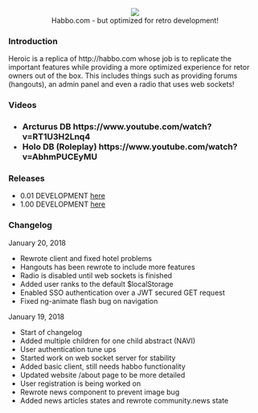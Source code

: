 <p align="center">
  <img src="https://i.imgur.com/iKiDgs0.png" />
  <br>
  Habbo.com - but optimized for retro development!
</p>


<h3>Introduction</h3>
<p>Heroic is a replica of http://habbo.com whose job is to replicate the important features while providing a more optimized experience for retor owners out of the box.  This includes things such as 
providing forums (hangouts), an admin panel and even a radio that uses web sockets!</p>

<h3>Videos<h3>
<ul>
  <li>Arcturus DB https://www.youtube.com/watch?v=RT1U3H2Lnq4 </li>
  <li>Holo DB (Roleplay) https://www.youtube.com/watch?v=AbhmPUCEyMU </li>
 </ul>
 
 <h3>Releases</h3>
 <ul>
  <li>0.01 DEVELOPMENT  <a href="https://github.com/chrismpettyjohn/Heroic/releases/tag/0.1">here</a></li>
   <li>1.00 DEVELOPMENT  <a href="https://github.com/chrismpettyjohn/Heroic/releases/tag/1.00">here</a></li>
 </ul>

  <h3>Changelog</h3>
  <div ng-repeat="log in info.changelog" class="ng-scope">
                  <p class="ng-binding">January 20, 2018</p>
                  <ul>
                    <!-- ngRepeat: child in log.logs --><li ng-repeat="child in log.logs" class="ng-binding ng-scope">Rewrote client and fixed hotel problems</li><!-- end ngRepeat: child in log.logs --><li ng-repeat="child in log.logs" class="ng-binding ng-scope">Hangouts has been rewrote to include more features</li><!-- end ngRepeat: child in log.logs --><li ng-repeat="child in log.logs" class="ng-binding ng-scope">Radio is disabled until web sockets is finished</li><!-- end ngRepeat: child in log.logs --><li ng-repeat="child in log.logs" class="ng-binding ng-scope">Added user ranks to the default $localStorage</li><!-- end ngRepeat: child in log.logs --><li ng-repeat="child in log.logs" class="ng-binding ng-scope">Enabled SSO authentication over a JWT secured GET request</li><!-- end ngRepeat: child in log.logs --><li ng-repeat="child in log.logs" class="ng-binding ng-scope">Fixed ng-animate flash bug on navigation</li><!-- end ngRepeat: child in log.logs -->
                  </ul>
                </div>
    <div ng-repeat="log in info.changelog" class="ng-scope">
                  <p class="ng-binding">January 19, 2018</p>
                  <ul>
                    <!-- ngRepeat: child in log.logs --><li ng-repeat="child in log.logs" class="ng-binding ng-scope">Start of changelog</li><!-- end ngRepeat: child in log.logs --><li ng-repeat="child in log.logs" class="ng-binding ng-scope">Added multiple children for one child abstract (NAVI)</li><!-- end ngRepeat: child in log.logs --><li ng-repeat="child in log.logs" class="ng-binding ng-scope">User authentication tune ups</li><!-- end ngRepeat: child in log.logs --><li ng-repeat="child in log.logs" class="ng-binding ng-scope">Started work on web socket server for stability</li><!-- end ngRepeat: child in log.logs --><li ng-repeat="child in log.logs" class="ng-binding ng-scope">Added basic client, still needs habbo functionality</li><!-- end ngRepeat: child in log.logs --><li ng-repeat="child in log.logs" class="ng-binding ng-scope">Updated website /about page to be more detailed</li><!-- end ngRepeat: child in log.logs --><li ng-repeat="child in log.logs" class="ng-binding ng-scope">User registration is being worked on</li><!-- end ngRepeat: child in log.logs --><li ng-repeat="child in log.logs" class="ng-binding ng-scope">Rewrote news component to prevent image bug</li><!-- end ngRepeat: child in log.logs --><li ng-repeat="child in log.logs" class="ng-binding ng-scope">Added news articles states and rewrote community.news state</li><!-- end ngRepeat: child in log.logs -->
                  </ul>
                </div>
